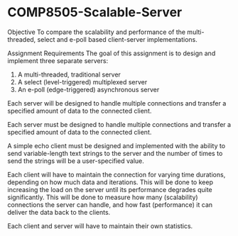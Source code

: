 COMP8505-Scalable-Server
========================

Objective
To compare the scalability and performance of the multi-threaded, select and e-poll based client-server implementations.

Assignment Requirements
The goal of this assignment is to design and implement three separate servers:
1. A multi-threaded, traditional server
2. A select (level-triggered) multiplexed server
3. An e-poll (edge-triggered) asynchronous server

Each server will be designed to handle multiple connections and transfer a specified amount of data to the connected client.

Each server must be designed to handle multiple connections and transfer a specified amount of data to the connected client.

A simple echo client must be designed and implemented with the ability to send variable-length text strings to the server and the number of times to send the strings will be a user-specified value.

Each client will have to maintain the connection for varying time durations, depending on how much data and iterations. This will be done to keep increasing the load on the server until its performance degrades quite significantly. This will be done to measure how many (scalability) connections the server can handle, and how fast (performance) it can deliver the data back to the clients.

Each client and server will have to maintain their own statistics.

